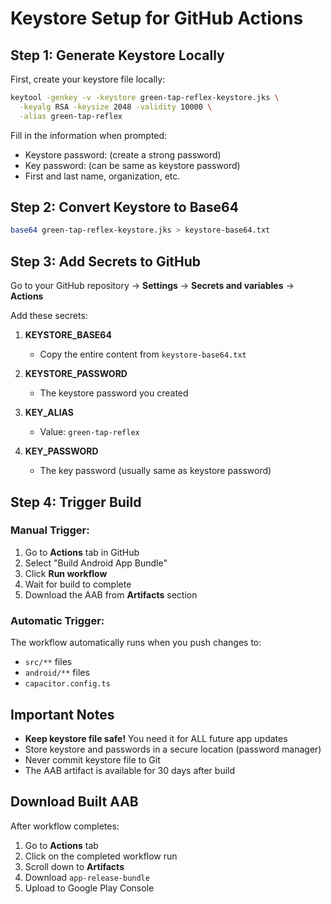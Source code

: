 # Keystore Setup for GitHub Actions

## Step 1: Generate Keystore Locally

First, create your keystore file locally:

```bash
keytool -genkey -v -keystore green-tap-reflex-keystore.jks \
  -keyalg RSA -keysize 2048 -validity 10000 \
  -alias green-tap-reflex
```

Fill in the information when prompted:
- Keystore password: (create a strong password)
- Key password: (can be same as keystore password)
- First and last name, organization, etc.

## Step 2: Convert Keystore to Base64

```bash
base64 green-tap-reflex-keystore.jks > keystore-base64.txt
```

## Step 3: Add Secrets to GitHub

Go to your GitHub repository → **Settings** → **Secrets and variables** → **Actions**

Add these secrets:

1. **KEYSTORE_BASE64**
   - Copy the entire content from `keystore-base64.txt`

2. **KEYSTORE_PASSWORD**
   - The keystore password you created

3. **KEY_ALIAS**
   - Value: `green-tap-reflex`

4. **KEY_PASSWORD**
   - The key password (usually same as keystore password)

## Step 4: Trigger Build

### Manual Trigger:
1. Go to **Actions** tab in GitHub
2. Select "Build Android App Bundle"
3. Click **Run workflow**
4. Wait for build to complete
5. Download the AAB from **Artifacts** section

### Automatic Trigger:
The workflow automatically runs when you push changes to:
- `src/**` files
- `android/**` files
- `capacitor.config.ts`

## Important Notes

- **Keep keystore file safe!** You need it for ALL future app updates
- Store keystore and passwords in a secure location (password manager)
- Never commit keystore file to Git
- The AAB artifact is available for 30 days after build

## Download Built AAB

After workflow completes:
1. Go to **Actions** tab
2. Click on the completed workflow run
3. Scroll down to **Artifacts**
4. Download `app-release-bundle`
5. Upload to Google Play Console
